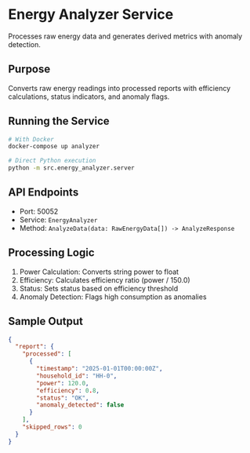 # Energy Analyzer Service

Processes raw energy data and generates derived metrics with anomaly detection.

## Purpose

Converts raw energy readings into processed reports with efficiency calculations, status indicators, and anomaly flags.

## Running the Service

```bash
# With Docker
docker-compose up analyzer

# Direct Python execution
python -m src.energy_analyzer.server
```

## API Endpoints

- Port: 50052
- Service: `EnergyAnalyzer`
- Method: `AnalyzeData(data: RawEnergyData[]) -> AnalyzeResponse`

## Processing Logic

1. Power Calculation: Converts string power to float
2. Efficiency: Calculates efficiency ratio (power / 150.0)
3. Status: Sets status based on efficiency threshold
4. Anomaly Detection: Flags high consumption as anomalies

## Sample Output

```json
{
  "report": {
    "processed": [
      {
        "timestamp": "2025-01-01T00:00:00Z",
        "household_id": "HH-0",
        "power": 120.0,
        "efficiency": 0.8,
        "status": "OK",
        "anomaly_detected": false
      }
    ],
    "skipped_rows": 0
  }
}
```